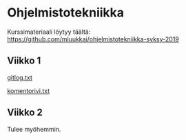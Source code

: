 # Ohjelmistotekniikka
Kurssimateriaali löytyy täältä: https://github.com/mluukkai/ohjelmistotekniikka-syksy-2019

## Viikko 1
[gitlog.txt](https://github.com/Siipis/ot-harjoitustyo/blob/master/laskarit/viikko1/gitlog.txt)

[komentorivi.txt](https://github.com/Siipis/ot-harjoitustyo/blob/master/laskarit/viikko1/komentorivi.txt)

## Viikko 2
Tulee myöhemmin.
